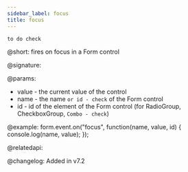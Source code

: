 ```yaml
---
sidebar_label: focus
title: focus
---          
```


`to do check`

@short: fires on focus in a Form control

@signature: 

@params:
- value - the current value of the control
- name - the name `or id - check` of the Form control 
- id - id of the element of the Form control (for RadioGroup, CheckboxGroup, `Combo - check`)

@example:
form.event.on("focus", function(name, value, id) {
    console.log(name, value);
});

@relatedapi: 

@changelog: Added in v7.2
